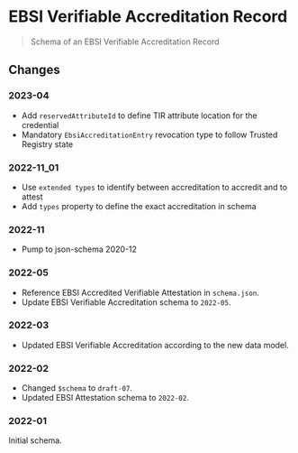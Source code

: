 # EBSI Verifiable Accreditation Record

> Schema of an EBSI Verifiable Accreditation Record

## Changes

### 2023-04

- Add `reservedAttributeId` to define TIR attribute location for the credential
- Mandatory `EbsiAccreditationEntry` revocation type to follow Trusted Registry state

### 2022-11_01

- Use `extended types` to identify between accreditation to accredit and to attest
- Add `types` property to define the exact accreditation in schema

### 2022-11

- Pump to json-schema 2020-12

### 2022-05

- Reference EBSI Accredited Verifiable Attestation in `schema.json`.
- Update EBSI Verifiable Accreditation schema to `2022-05`.

### 2022-03

- Updated EBSI Verifiable Accreditation according to the new data model.

### 2022-02

- Changed `$schema` to `draft-07`.
- Updated EBSI Attestation schema to `2022-02`.

### 2022-01

Initial schema.
